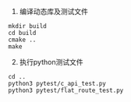 1. 编译动态库及测试文件

```
mkdir build
cd build
cmake ..
make
```


2. 执行python测试文件

```
cd ..
python3 pytest/c_api_test.py
python3 pytest/flat_route_test.py
```
